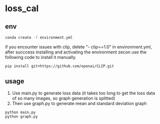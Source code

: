 # loss_cal

## env

```bash
conda create -f environment.yml
```

if you encounter issues with clip, delete "- clip==1.0" in environment.yml, after succcess installing and activating the environment zecon use the following code to install it manually.

```bash
pip install git+https://github.com/openai/CLIP.git
```

## usage

1. Use main.py to generate loss data (it takes too long to get the loss data of so many images, so graph generation is splitted)
2. Then use graph.py to generate mean and standard deviation graph

```bash
python main.py
python graph.py

```

